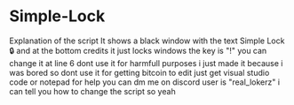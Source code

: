 # Simple-Lock
Explanation of the script
It shows a black window with the text Simple Lock🔒
and at the bottom credits it just locks windows the key is
"!" you can change it at line 6
dont use it for harmfull purposes i just made it because
i was bored so dont use it for getting bitcoin
to edit just get visual studio code or notepad for
help you can dm me on discord user is
"real_lokerz" i can tell you how to change the script
so yeah
